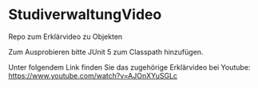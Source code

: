 # StudiverwaltungVideo
Repo zum Erklärvideo zu Objekten

Zum Ausprobieren bitte JUnit 5 zum Classpath hinzufügen.

Unter folgendem Link finden Sie das zugehörige Erklärvideo bei Youtube: https://www.youtube.com/watch?v=AJOnXYuSGLc
